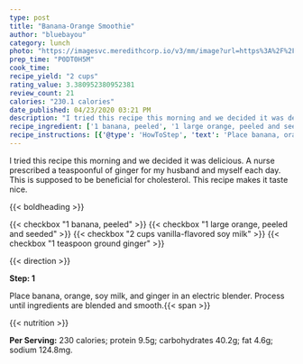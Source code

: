 ```yaml
---
type: post
title: "Banana-Orange Smoothie"
author: "bluebayou"
category: lunch
photo: "https://imagesvc.meredithcorp.io/v3/mm/image?url=https%3A%2F%2Fimages.media-allrecipes.com%2Fuserphotos%2F3820789.jpg"
prep_time: "P0DT0H5M"
cook_time: 
recipe_yield: "2 cups"
rating_value: 3.380952380952381
review_count: 21
calories: "230.1 calories"
date_published: 04/23/2020 03:21 PM
description: "I tried this recipe this morning and we decided it was delicious. A nurse prescribed a teaspoonful of ginger for my  husband and myself each day. This is supposed to be beneficial for cholesterol. This recipe makes it taste nice."
recipe_ingredient: ['1 banana, peeled', '1 large orange, peeled and seeded', '2 cups vanilla-flavored soy milk', '1 teaspoon ground ginger']
recipe_instructions: [{'@type': 'HowToStep', 'text': 'Place banana, orange, soy milk, and ginger in an electric blender. Process until ingredients are blended and smooth.\n'}]
---
```


I tried this recipe this morning and we decided it was delicious. A nurse prescribed a teaspoonful of ginger for my  husband and myself each day. This is supposed to be beneficial for cholesterol. This recipe makes it taste nice. 

{{< boldheading >}}

{{< checkbox "1  banana, peeled" >}}
{{< checkbox "1 large orange, peeled and seeded" >}}
{{< checkbox "2 cups vanilla-flavored soy milk" >}}
{{< checkbox "1 teaspoon ground ginger" >}}


{{< direction >}}

**Step: 1**

Place banana, orange, soy milk, and ginger in an electric blender. Process until ingredients are blended and smooth.{{< span >}}

{{< nutrition >}}

**Per Serving:** 230 calories; protein 9.5g; carbohydrates 40.2g; fat 4.6g; sodium 124.8mg.